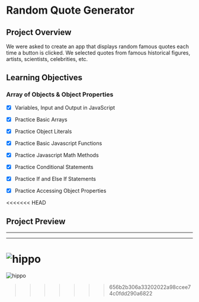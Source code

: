 # Random Quote Generator

## Project Overview
We were asked to create an app that displays random famous quotes each time a button is clicked. We selected quotes from famous historical figures, artists, scientists, celebrities, etc.

## Learning Objectives

### Array of Objects & Object Properties

* [x] Variables, Input and Output in JavaScript
* [x] Practice Basic Arrays
* [x] Practice Object Literals
* [x] Practice Basic Javascript Functions
* [x] Practice Javascript Math Methods
* [x] Practice Conditional Statements
* [x] Practice If and Else If Statements
* [x] Practice Accessing Object Properties



<<<<<<< HEAD
## Project Preview  
- - -
- - -

![hippo](https://media.giphy.com/media/KE0ftVImVTZfKTcWRd/giphy.gif)
=======
![hippo](https://media.giphy.com/media/KE0ftVImVTZfKTcWRd/giphy.gif)
>>>>>>> 656b2b306a33202022a98ccee74c0fdd290a6822
